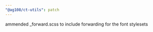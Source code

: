 ```yaml
---
"@ag108/ct-utils": patch
---
```


ammended \_forward.scss to include forwarding for the font stylesets
